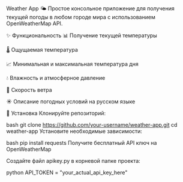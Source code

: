 Weather App 🌤️
Простое консольное приложение для получения текущей погоды в любом городе мира с использованием OpenWeatherMap API.

✨ Функциональность
📊 Получение текущей температуры

🌡️ Ощущаемая температура

📈 Минимальная и максимальная температура дня

💧 Влажность и атмосферное давление

💨 Скорость ветра

☀️ Описание погодных условий на русском языке

🚀 Установка
Клонируйте репозиторий:

bash
git clone https://github.com/your-username/weather-app.git
cd weather-app
Установите необходимые зависимости:

bash
pip install requests
Получите бесплатный API ключ на OpenWeatherMap

Создайте файл apikey.py в корневой папке проекта:

python
API_TOKEN = "your_actual_api_key_here"
